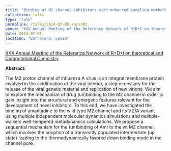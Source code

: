 ```yaml
---
title: "Binding of M2 channel inhibitors with enhanced sampling methods"
collection: talks
type: "Talk"
permalink: /talks/2014-07-05-xarxaM2
venue: "XXX Annual Meeting of the Reference Network of R+D+I on theoretical and Computational Chemistry"
date: 2014-07-05
location: "Barcelona, Spain"
---
```


[XXX Annual Meeting of the Reference Network of R+D+I on theoretical and Computational Chemistry](http://www.xrqtc.org/xxxreunio/program.htm)

**Abstract:**

The M2 proton channel of influenza A virus is an integral membrane protein involved in the acidification of the viral interior, a step necessary for the release of the viral genetic material and replication of new virions. We aim to explore the mechanism of drug (un)binding to the M2 channel in order to gain insight into the structural and energetic features relevant for the development of novel inhibitors. To this end, we have investigated the binding of amantadine to the wild type M2 channel and its V27A variant using multiple independent molecular dynamics simulations and multiple-walkers well-tempered metadynamics calculations. We propose a sequential mechanism for the (un)binding of Amt to the wt M2 channel, which involves the adoption of a transiently populated intermediate (up state) leading to the thermodynamically favored down binding mode in the channel pore. 
